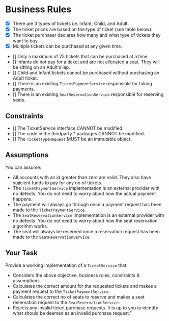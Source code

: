 # Business Rules

- [x] There are 3 types of tickets i.e. Infant, Child, and Adult.
- [x] The ticket prices are based on the type of ticket (see table below).
- [x] The ticket purchaser declares how many and what type of tickets they want to buy.
- [x] Multiple tickets can be purchased at any given time.
- [] Only a maximum of 25 tickets that can be purchased at a time.
- [] Infants do not pay for a ticket and are not allocated a seat. They will be sitting on an Adult's lap.
- [] Child and Infant tickets cannot be purchased without purchasing an Adult ticket.
- [] There is an existing `TicketPaymentService` responsible for taking payments.
- [] There is an existing `SeatReservationService` responsible for reserving seats.

## Constraints

- [] The TicketService interface CANNOT be modified.
- [] The code in the thirdparty.\* packages CANNOT be modified.
- [] The `TicketTypeRequest` MUST be an immutable object.

## Assumptions

You can assume:

- All accounts with an id greater than zero are valid. They also have sujicient funds to pay for any no of tickets.
- The `TicketPaymentService` implementation is an external provider with no defects. You do not need to worry about how the actual payment happens.
- The payment will always go through once a payment request has been made to the `TicketPaymentService`.
- The `SeatReservationService` implementation is an external provider with no defects. You do not need to worry about how the seat reservation algorithm works.
- The seat will always be reserved once a reservation request has been made to the `SeatReservationService`.

## Your Task

Provide a working implementation of a `TicketService` that:

- Considers the above objective, business rules, constraints & assumptions.
- Calculates the correct amount for the requested tickets and makes a payment request to the `TicketPaymentService`.
- Calculates the correct no of seats to reserve and makes a seat reservation request to the `SeatReservationService`.
- Rejects any invalid ticket purchase requests. It is up to you to identify what should be deemed as an invalid purchase request.”

